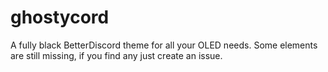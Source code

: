 # ghostycord
A fully black BetterDiscord theme for all your OLED needs. Some elements are still missing, if you find any just create an issue.
